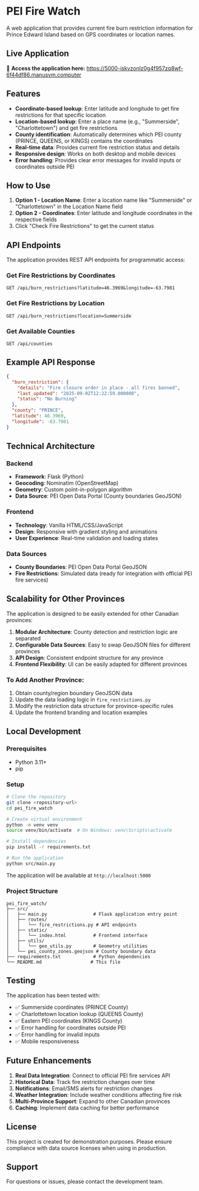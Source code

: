 # PEI Fire Watch

A web application that provides current fire burn restriction information for Prince Edward Island based on GPS coordinates or location names.

## Live Application

🔗 **Access the application here:** https://5000-iskvzonlz0g4f957zq8wf-6f44df86.manusvm.computer

## Features

- **Coordinate-based lookup**: Enter latitude and longitude to get fire restrictions for that specific location
- **Location-based lookup**: Enter a place name (e.g., "Summerside", "Charlottetown") and get fire restrictions
- **County identification**: Automatically determines which PEI county (PRINCE, QUEENS, or KINGS) contains the coordinates
- **Real-time data**: Provides current fire restriction status and details
- **Responsive design**: Works on both desktop and mobile devices
- **Error handling**: Provides clear error messages for invalid inputs or coordinates outside PEI

## How to Use

1. **Option 1 - Location Name**: Enter a location name like "Summerside" or "Charlottetown" in the Location Name field
2. **Option 2 - Coordinates**: Enter latitude and longitude coordinates in the respective fields
3. Click "Check Fire Restrictions" to get the current status

## API Endpoints

The application provides REST API endpoints for programmatic access:

### Get Fire Restrictions by Coordinates
```
GET /api/burn_restrictions?latitude=46.3969&longitude=-63.7981
```

### Get Fire Restrictions by Location
```
GET /api/burn_restrictions?location=Summerside
```

### Get Available Counties
```
GET /api/counties
```

## Example API Response

```json
{
  "burn_restriction": {
    "details": "Fire closure order in place - all fires banned",
    "last_updated": "2025-09-02T12:22:59.000000",
    "status": "No Burning"
  },
  "county": "PRINCE",
  "latitude": 46.3969,
  "longitude": -63.7981
}
```

## Technical Architecture

### Backend
- **Framework**: Flask (Python)
- **Geocoding**: Nominatim (OpenStreetMap)
- **Geometry**: Custom point-in-polygon algorithm
- **Data Source**: PEI Open Data Portal (County boundaries GeoJSON)

### Frontend
- **Technology**: Vanilla HTML/CSS/JavaScript
- **Design**: Responsive with gradient styling and animations
- **User Experience**: Real-time validation and loading states

### Data Sources
- **County Boundaries**: PEI Open Data Portal GeoJSON
- **Fire Restrictions**: Simulated data (ready for integration with official PEI fire services)

## Scalability for Other Provinces

The application is designed to be easily extended for other Canadian provinces:

1. **Modular Architecture**: County detection and restriction logic are separated
2. **Configurable Data Sources**: Easy to swap GeoJSON files for different provinces
3. **API Design**: Consistent endpoint structure for any province
4. **Frontend Flexibility**: UI can be easily adapted for different provinces

### To Add Another Province:

1. Obtain county/region boundary GeoJSON data
2. Update the data loading logic in `fire_restrictions.py`
3. Modify the restriction data structure for province-specific rules
4. Update the frontend branding and location examples

## Local Development

### Prerequisites
- Python 3.11+
- pip

### Setup
```bash
# Clone the repository
git clone <repository-url>
cd pei_fire_watch

# Create virtual environment
python -m venv venv
source venv/bin/activate  # On Windows: venv\Scripts\activate

# Install dependencies
pip install -r requirements.txt

# Run the application
python src/main.py
```

The application will be available at `http://localhost:5000`

### Project Structure
```
pei_fire_watch/
├── src/
│   ├── main.py                 # Flask application entry point
│   ├── routes/
│   │   └── fire_restrictions.py # API endpoints
│   ├── static/
│   │   └── index.html          # Frontend interface
│   ├── utils/
│   │   └── geo_utils.py        # Geometry utilities
│   └── pei_county_zones.geojson # County boundary data
├── requirements.txt            # Python dependencies
└── README.md                  # This file
```

## Testing

The application has been tested with:
- ✅ Summerside coordinates (PRINCE County)
- ✅ Charlottetown location lookup (QUEENS County)  
- ✅ Eastern PEI coordinates (KINGS County)
- ✅ Error handling for coordinates outside PEI
- ✅ Error handling for invalid inputs
- ✅ Mobile responsiveness

## Future Enhancements

1. **Real Data Integration**: Connect to official PEI fire services API
2. **Historical Data**: Track fire restriction changes over time
3. **Notifications**: Email/SMS alerts for restriction changes
4. **Weather Integration**: Include weather conditions affecting fire risk
5. **Multi-Province Support**: Expand to other Canadian provinces
6. **Caching**: Implement data caching for better performance

## License

This project is created for demonstration purposes. Please ensure compliance with data source licenses when using in production.

## Support

For questions or issues, please contact the development team.

